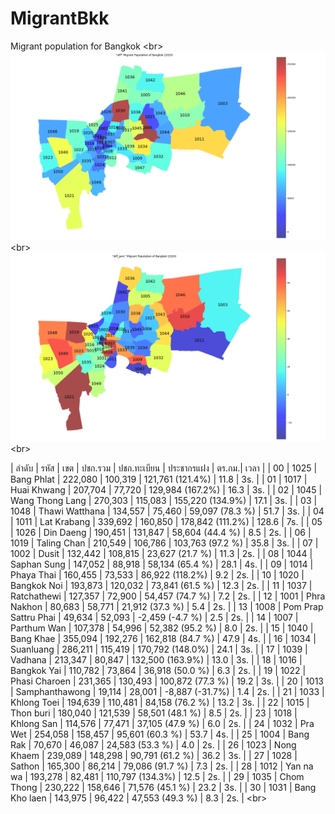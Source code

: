 # MigrantBkk
Migrant population for Bangkok
<br\>
![จำนวนประชากรแฝงรายเขตของกรุงเทพมหานคร](CACHE/MigrantBKK_diff.png?raw=true "Title")
<br\>
![สัดส่วน % ประชากรแฝงรายเขตของกรุงเทพมหานคร](CACHE/MigrantBKK_diff_perc.png?raw=true "Title")
<br\>

| ลำดับ | รหัส  |        เขต           |  ปชก.รวม | ปชก.ทะเบียน |   ประชากรแฝง    | ตร.กม.| เวลา |
| 00 | 1025   | Bang Phlat           |  222,080 |  100,319 |  121,761 (121.4%) |  11.8 | 3s. |
| 01 | 1017   | Huai Khwang          |  207,704 |   77,720 |  129,984 (167.2%) |  16.3 | 3s. |
| 02 | 1045   | Wang Thong Lang      |  270,303 |  115,083 |  155,220 (134.9%) |  17.1 | 3s. |
| 03 | 1048   | Thawi Watthana       |  134,557 |   75,460 |   59,097 (78.3 %) |  51.7 | 3s. |
| 04 | 1011   | Lat Krabang          |  339,692 |  160,850 |  178,842 (111.2%) | 128.6 | 7s. |
| 05 | 1026   | Din Daeng            |  190,451 |  131,847 |   58,604 (44.4 %) |   8.5 | 2s. |
| 06 | 1019   | Taling Chan          |  210,549 |  106,786 |  103,763 (97.2 %) |  35.8 | 3s. |
| 07 | 1002   | Dusit                |  132,442 |  108,815 |   23,627 (21.7 %) |  11.3 | 2s. |
| 08 | 1044   | Saphan Sung          |  147,052 |   88,918 |   58,134 (65.4 %) |  28.1 | 4s. |
| 09 | 1014   | Phaya Thai           |  160,455 |   73,533 |   86,922 (118.2%) |   9.2 | 2s. |
| 10 | 1020   | Bangkok Noi          |  193,873 |  120,032 |   73,841 (61.5 %) |  12.3 | 2s. |
| 11 | 1037   | Ratchathewi          |  127,357 |   72,900 |   54,457 (74.7 %) |   7.2 | 2s. |
| 12 | 1001   | Phra Nakhon          |   80,683 |   58,771 |   21,912 (37.3 %) |   5.4 | 2s. |
| 13 | 1008   | Pom Prap Sattru Phai |   49,634 |   52,093 |   -2,459 (-4.7 %) |   2.5 | 2s. |
| 14 | 1007   | Parthum Wan          |  107,378 |   54,996 |   52,382 (95.2 %) |   8.0 | 2s. |
| 15 | 1040   | Bang Khae            |  355,094 |  192,276 |  162,818 (84.7 %) |  47.9 | 4s. |
| 16 | 1034   | Suanluang            |  286,211 |  115,419 |  170,792 (148.0%) |  24.1 | 3s. |
| 17 | 1039   | Vadhana              |  213,347 |   80,847 |  132,500 (163.9%) |  13.0 | 3s. |
| 18 | 1016   | Bangkok Yai          |  110,782 |   73,864 |   36,918 (50.0 %) |   6.3 | 2s. |
| 19 | 1022   | Phasi Charoen        |  231,365 |  130,493 |  100,872 (77.3 %) |  19.2 | 3s. |
| 20 | 1013   | Samphanthawong       |   19,114 |   28,001 |   -8,887 (-31.7%) |   1.4 | 2s. |
| 21 | 1033   | Khlong Toei          |  194,639 |  110,481 |   84,158 (76.2 %) |  13.2 | 3s. |
| 22 | 1015   | Thon buri            |  180,040 |  121,539 |   58,501 (48.1 %) |   8.5 | 2s. |
| 23 | 1018   | Khlong San           |  114,576 |   77,471 |   37,105 (47.9 %) |   6.0 | 2s. |
| 24 | 1032   | Pra Wet              |  254,058 |  158,457 |   95,601 (60.3 %) |  53.7 | 4s. |
| 25 | 1004   | Bang Rak             |   70,670 |   46,087 |   24,583 (53.3 %) |   4.0 | 2s. |
| 26 | 1023   | Nong Khaem           |  239,089 |  148,298 |   90,791 (61.2 %) |  36.2 | 3s. |
| 27 | 1028   | Sathon               |  165,300 |   86,214 |   79,086 (91.7 %) |   7.3 | 2s. |
| 28 | 1012   | Yan na wa            |  193,278 |   82,481 |  110,797 (134.3%) |  12.5 | 2s. |
| 29 | 1035   | Chom Thong           |  230,222 |  158,646 |   71,576 (45.1 %) |  23.2 | 3s. |
| 30 | 1031   | Bang Kho laen        |  143,975 |   96,422 |   47,553 (49.3 %) |   8.3 | 2s. |
<br\>
